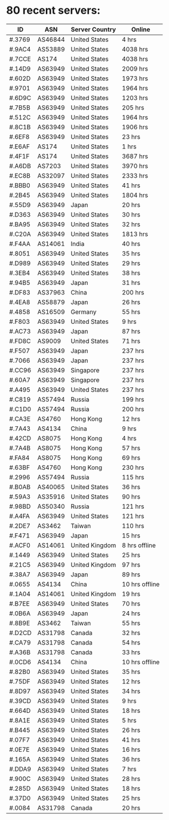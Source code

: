 # 80 recent servers:

| ID | ASN | Server Country | Online |
| ------ | ------ | ------ | ------ |
| #.3769 | AS46844 | United States | 4 hrs |
| #.9AC4 | AS53889 | United States | 4038 hrs |
| #.7CCE | AS174 | United States | 4038 hrs |
| #.14D9 | AS63949 | United States | 2009 hrs |
| #.602D | AS63949 | United States | 1973 hrs |
| #.9701 | AS63949 | United States | 1964 hrs |
| #.6D9C | AS63949 | United States | 1203 hrs |
| #.7B5B | AS63949 | United States | 205 hrs |
| #.512C | AS63949 | United States | 1964 hrs |
| #.8C1B | AS63949 | United States | 1906 hrs |
| #.6EF8 | AS63949 | United States | 23 hrs |
| #.E6AF | AS174 | United States | 1 hrs |
| #.4F1F | AS174 | United States | 3687 hrs |
| #.A6DB | AS7203 | United States | 3970 hrs |
| #.EC8B | AS32097 | United States | 2333 hrs |
| #.BBB0 | AS63949 | United States | 41 hrs |
| #.2B45 | AS63949 | United States | 1804 hrs |
| #.55D9 | AS63949 | Japan | 20 hrs |
| #.D363 | AS63949 | United States | 30 hrs |
| #.BA95 | AS63949 | United States | 32 hrs |
| #.C20A | AS63949 | United States | 1813 hrs |
| #.F4AA | AS14061 | India | 40 hrs |
| #.8051 | AS63949 | United States | 35 hrs |
| #.D989 | AS63949 | United States | 29 hrs |
| #.3EB4 | AS63949 | United States | 38 hrs |
| #.94B5 | AS63949 | Japan | 31 hrs |
| #.DF83 | AS37963 | China | 200 hrs |
| #.4EA8 | AS58879 | Japan | 26 hrs |
| #.4858 | AS16509 | Germany | 55 hrs |
| #.F803 | AS63949 | United States | 9 hrs |
| #.AC73 | AS63949 | Japan | 87 hrs |
| #.FD8C | AS9009 | United States | 71 hrs |
| #.F507 | AS63949 | Japan | 237 hrs |
| #.7066 | AS63949 | Japan | 237 hrs |
| #.CC96 | AS63949 | Singapore | 237 hrs |
| #.60A7 | AS63949 | Singapore | 237 hrs |
| #.A495 | AS63949 | United States | 237 hrs |
| #.C819 | AS57494 | Russia | 199 hrs |
| #.C1D0 | AS57494 | Russia | 200 hrs |
| #.CA3E | AS4760 | Hong Kong | 12 hrs |
| #.7A43 | AS4134 | China | 9 hrs |
| #.42CD | AS8075 | Hong Kong | 4 hrs |
| #.7A4B | AS8075 | Hong Kong | 57 hrs |
| #.FA84 | AS8075 | Hong Kong | 69 hrs |
| #.63BF | AS4760 | Hong Kong | 230 hrs |
| #.2996 | AS57494 | Russia | 115 hrs |
| #.B0AB | AS40065 | United States | 36 hrs |
| #.59A3 | AS35916 | United States | 90 hrs |
| #.98BD | AS50340 | Russia | 121 hrs |
| #.A4FA | AS63949 | United States | 121 hrs |
| #.2DE7 | AS3462 | Taiwan | 110 hrs |
| #.F471 | AS63949 | Japan | 15 hrs |
| #.ACF0 | AS14061 | United Kingdom | 8 hrs offline |
| #.1449 | AS63949 | United States | 25 hrs |
| #.21C5 | AS63949 | United Kingdom | 97 hrs |
| #.38A7 | AS63949 | Japan | 89 hrs |
| #.0655 | AS4134 | China | 10 hrs offline |
| #.1A04 | AS14061 | United Kingdom | 19 hrs |
| #.B7EE | AS63949 | United States | 70 hrs |
| #.0B6A | AS63949 | Japan | 24 hrs |
| #.8B9E | AS3462 | Taiwan | 55 hrs |
| #.D2CD | AS31798 | Canada | 32 hrs |
| #.CA79 | AS31798 | Canada | 54 hrs |
| #.A36B | AS31798 | Canada | 33 hrs |
| #.0CD6 | AS4134 | China | 10 hrs offline |
| #.82B0 | AS63949 | United States | 35 hrs |
| #.75DF | AS63949 | United States | 12 hrs |
| #.8D97 | AS63949 | United States | 34 hrs |
| #.39CD | AS63949 | United States | 9 hrs |
| #.664D | AS63949 | United States | 18 hrs |
| #.8A1E | AS63949 | United States | 5 hrs |
| #.B445 | AS63949 | United States | 26 hrs |
| #.07F7 | AS63949 | United States | 41 hrs |
| #.0E7E | AS63949 | United States | 16 hrs |
| #.165A | AS63949 | United States | 36 hrs |
| #.DDA9 | AS63949 | United States | 7 hrs |
| #.900C | AS63949 | United States | 28 hrs |
| #.285D | AS63949 | United States | 18 hrs |
| #.37D0 | AS63949 | United States | 25 hrs |
| #.0084 | AS31798 | Canada | 20 hrs |

